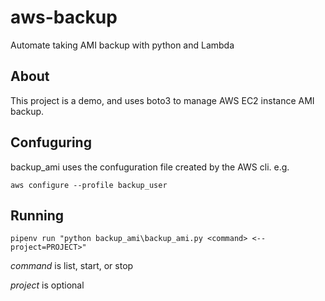 # aws-backup
Automate taking AMI backup with python and Lambda

## About

This project is a demo, and uses boto3 to manage AWS EC2 instance AMI backup.

## Confuguring

backup_ami uses the confuguration file created by the AWS cli. e.g.

`aws configure --profile backup_user`

## Running

`pipenv run "python backup_ami\backup_ami.py <command> <--project=PROJECT>"`

*command* is list, start, or stop

*project* is optional
